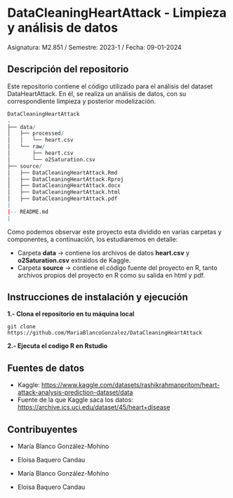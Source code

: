 # DataCleaningHeartAttack - Limpieza y análisis de datos

Asignatura: M2.851 / Semestre: 2023-1 / Fecha: 09-01-2024

## Descripción del repositorio

Este repositorio contiene el código utilizado para el análisis del dataset DataHeartAttack. En él, se realiza un análisis de datos, con su correspondiente limpieza y posterior modelización.

```r
DataCleaningHeartAttack
.
├── data/
│   ├── processed/
│   │   └── heart.csv
│   └── raw/
│       ├── heart.csv
│       └── o2Saturation.csv
├── source/
│   ├── DataCleaningHeartAttack.Rmd
│   ├── DataCleaningHeartAttack.Rproj
│   ├── DataCleaningHeartAttack.docx
│   ├── DataCleaningHeartAttack.html
│   ├── DataCleaningHeartAttack.pdf
|
|-- README.md
|
```

Como podemos observar este proyecto esta dividido en varias carpetas y componentes, a continuación, los estudiaremos en detalle:

* Carpeta **data** -> contiene los archivos de datos **heart.csv** y **o2Saturation.csv** extraidos de Kaggle.
* Carpeta **source** -> contiene el código fuente del proyecto en R, tanto archivos propios del proyecto en R como su salida en html y pdf.

## Instrucciones de instalación y ejecución
**1.- Clona el repositorio en tu máquina local**
```
git clone https://github.com/MariaBlancoGonzalez/DataCleaningHeartAttack
```
**2.- Ejecuta el codigo R en Rstudio**

## Fuentes de datos

* Kaggle: https://www.kaggle.com/datasets/rashikrahmanpritom/heart-attack-analysis-prediction-dataset/data
* Fuente de la que Kaggle saca los datos: https://archive.ics.uci.edu/dataset/45/heart+disease

## Contribuyentes

* María Blanco González-Mohíno
* Eloisa Baquero Candau

* María Blanco González-Mohíno
* Eloisa Baquero Candau
